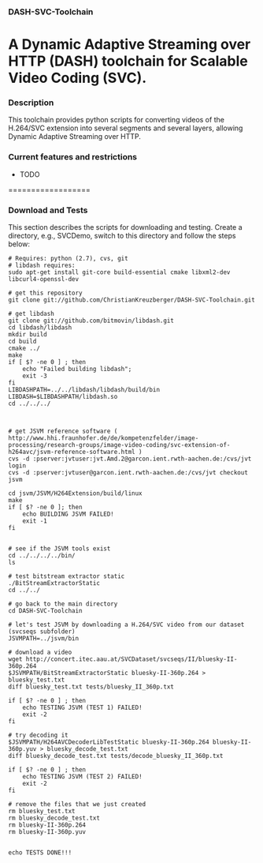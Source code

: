 ### DASH-SVC-Toolchain
A Dynamic Adaptive Streaming over HTTP (DASH) toolchain for Scalable Video Coding (SVC).
==================
### Description
This toolchain provides python scripts for converting videos of the H.264/SVC extension into several segments and several layers, allowing Dynamic Adaptive Streaming over HTTP.

### Current features and restrictions
* TODO

==================
### Download and Tests

This section describes the scripts for downloading and testing. Create a directory, e.g., SVCDemo, switch to this directory and follow the steps below:

	# Requires: python (2.7), cvs, git
	# libdash requires:
	sudo apt-get install git-core build-essential cmake libxml2-dev libcurl4-openssl-dev

	# get this repository
	git clone git://github.com/ChristianKreuzberger/DASH-SVC-Toolchain.git

	# get libdash
	git clone git://github.com/bitmovin/libdash.git
	cd libdash/libdash
	mkdir build
	cd build
	cmake ../
	make
	if [ $? -ne 0 ] ; then
		echo "Failed building libdash";
		exit -3
	fi
	LIBDASHPATH=../../libdash/libdash/build/bin
	LIBDASH=$LIBDASHPATH/libdash.so
	cd ../../../



	# get JSVM reference software ( http://www.hhi.fraunhofer.de/de/kompetenzfelder/image-processing/research-groups/image-video-coding/svc-extension-of-h264avc/jsvm-reference-software.html ) 
	cvs -d :pserver:jvtuser:jvt.Amd.2@garcon.ient.rwth-aachen.de:/cvs/jvt login
	cvs -d :pserver:jvtuser@garcon.ient.rwth-aachen.de:/cvs/jvt checkout jsvm

	cd jsvm/JSVM/H264Extension/build/linux
	make
	if [ $? -ne 0 ]; then 
		echo BUILDING JSVM FAILED!
		exit -1
	fi


	# see if the JSVM tools exist
	cd ../../../../bin/
	ls

	# test bitstream extractor static
	./BitStreamExtractorStatic
	cd ../../

	# go back to the main directory
	cd DASH-SVC-Toolchain

	# let's test JSVM by downloading a H.264/SVC video from our dataset (svcseqs subfolder)
	JSVMPATH=../jsvm/bin

	# download a video
	wget http://concert.itec.aau.at/SVCDataset/svcseqs/II/bluesky-II-360p.264
	$JSVMPATH/BitStreamExtractorStatic bluesky-II-360p.264 > bluesky_test.txt
	diff bluesky_test.txt tests/bluesky_II_360p.txt

	if [ $? -ne 0 ] ; then 
		echo TESTING JSVM (TEST 1) FAILED!
		exit -2 
	fi
	
	# try decoding it
	$JSVMPATH/H264AVCDecoderLibTestStatic bluesky-II-360p.264 bluesky-II-360p.yuv > bluesky_decode_test.txt
	diff bluesky_decode_test.txt tests/decode_bluesky_II_360p.txt
	
	if [ $? -ne 0 ] ; then 
		echo TESTING JSVM (TEST 2) FAILED!
		exit -2 
	fi

	# remove the files that we just created
	rm bluesky_test.txt
	rm bluesky_decode_test.txt
	rm bluesky-II-360p.264
	rm bluesky-II-360p.yuv
	
	
	echo TESTS DONE!!!

